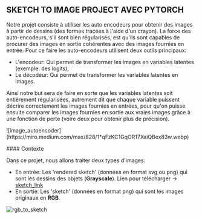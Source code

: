 SKETCH TO IMAGE PROJECT AVEC PYTORCH
-------------------------
<p class = "justify">
Notre projet consiste à utiliser les auto encodeurs pour obtenir des images à partir de dessins (des formes tracées à l'aide d'un crayon). La force des auto-encodeurs, s'il sont bien régularisés, est qu'ils sont capables de procurer des images en sortie cohérentes avec des images fournies en entrée. Pour ce faire les auto-encodeurs utilisent deux outils principaux:


- L'encodeur: Qui permet de transformer les images en variables latentes (exemple: des logits),
- Le décodeur: Qui permet de transformer les variables latentes en images.
<p class = "justify">

Ainsi notre but sera de faire en sorte que les variables latentes soit entièrement régularisées, autrement dit que chaque variable puissent décrire correctement les images fournies en entrées, pour qu'on puisse ensuite comparer les images fournies en sortie aux vraies images grâce à une fonction de perte (voire deux pour obtenir plus de précision). 
</p>
<p style = "background-color: white">
![image_autoencoder](https://miro.medium.com/max/828/1*qFzKC1GqOR17XaiQBex83w.webp)
</p>
#### Contexte

Dans ce projet, nous allons traiter deux types d'images:

- En entrée: Les 'rendered sketch' (données en format svg ou png) qui sont les dessins des objets (**Grayscale**). Lien pour télécharger -> [sketch_link](https://drive.google.com/file/d/1_AIxKnZXQms5Ezb-cEeVIDIoVG-eliHc/view)
- En sortie: Les 'sketch' (données en format png) qui sont les images originaux en **RGB**. 

![rgb_to_sketch](https://mtli.github.io/sketch/img/Wild-half.jpg)

